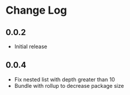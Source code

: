 # Change Log

## 0.0.2

- Initial release

## 0.0.4

- Fix nested list with depth greater than 10
- Bundle with rollup to decrease package size
